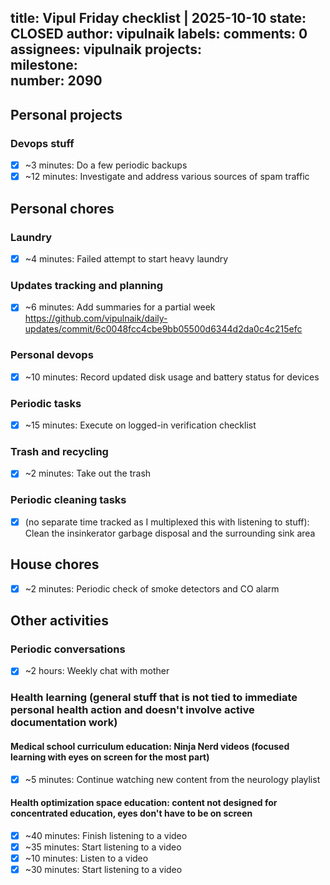 title:	Vipul Friday checklist | 2025-10-10
state:	CLOSED
author:	vipulnaik
labels:	
comments:	0
assignees:	vipulnaik
projects:	
milestone:	
number:	2090
--
## Personal projects

### Devops stuff

- [x] ~3 minutes: Do a few periodic backups
- [x] ~12 minutes: Investigate and address various sources of spam traffic

## Personal chores

### Laundry

- [x] ~4 minutes: Failed attempt to start heavy laundry

### Updates tracking and planning

- [x] ~6 minutes: Add summaries for a partial week https://github.com/vipulnaik/daily-updates/commit/6c0048fcc4cbe9bb05500d6344d2da0c4c215efc

### Personal devops

- [x] ~10 minutes: Record updated disk usage and battery status for devices

### Periodic tasks

- [x] ~15 minutes: Execute on logged-in verification checklist

### Trash and recycling

- [x] ~2 minutes: Take out the trash

### Periodic cleaning tasks

- [x] (no separate time tracked as I multiplexed this with listening to stuff): Clean the insinkerator garbage disposal and the surrounding sink area

## House chores

- [x] ~2 minutes: Periodic check of smoke detectors and CO alarm

## Other activities

### Periodic conversations

- [x] ~2 hours: Weekly chat with mother

### Health learning (general stuff that is not tied to immediate personal health action and doesn't involve active documentation work)

#### Medical school curriculum education: Ninja Nerd videos (focused learning with eyes on screen for the most part)

- [x] ~5 minutes: Continue watching new content from the neurology playlist

#### Health optimization space education: content not designed for concentrated education, eyes don't have to be on screen

- [x] ~40 minutes: Finish listening to a video
- [x] ~35 minutes: Start listening to a video
- [x] ~10 minutes: Listen to a video
- [x] ~30 minutes: Start listening to a video
